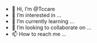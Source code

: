 - 👋 Hi, I’m @Tccare
- 👀 I’m interested in ...
- 🌱 I’m currently learning ...
- 💞️ I’m looking to collaborate on ...
- 📫 How to reach me ...

<!---
Tccare/Tccare is a ✨ special ✨ repository because its `README.md` (this file) appears on your GitHub profile.
You can click the Preview link to take a look at your changes.
--->
